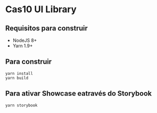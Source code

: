# Cas10 UI Library

## Requisitos para construir

* NodeJS 8+
* Yarn 1.9+

## Para construir

    yarn install
    yarn build

## Para ativar Showcase eatravés do Storybook

    yarn storybook

